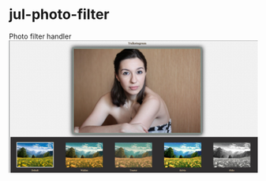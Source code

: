 # jul-photo-filter
Photo filter handler
![filter-preview](https://raw.githubusercontent.com/dan-summer/jul-photo-filter/master/img/jul-photo-filter-preview.jpg)
